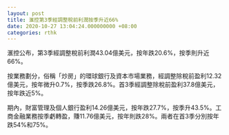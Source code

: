 ```yaml
---
layout: post
title: 滙控第3季經調整稅前利潤按季升近66%
date: 2020-10-27 13:04:24.000000000 +08:00
categories: rthk
---
```


滙控公布，第3季經調整稅前利潤43.04億美元，按年跌20.6%，按季則升近66%。

按業務劃分，俗稱「炒房」的環球銀行及資本市場業務，經調整除稅前盈利12.32億美元，按年微升0.7%，按季跌26.8%。首3季經調整除稅前盈利37.8億美元，按年跌近5%。

期內，財富管理及個人銀行盈利14.26億美元，按年跌27.7%，按季升43.5%。工商金融業務按季虧轉盈，賺11.76億美元，按年則跌28%。兩者在首3季分別按年跌54%和75%。
